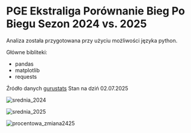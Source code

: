 # PGE Ekstraliga Porównanie Bieg Po Biegu Sezon 2024 vs. 2025

Analiza została przygotowana przy użyciu możliwości języka python.

Główne bibliteki:
* pandas
* matplotlib
* requests

Źródło danych [gurustats](https://gurustats.pl/) Stan na dziń 02.07.2025

![srednia_2024](https://github.com/user-attachments/assets/8fb123f0-3a70-4188-adff-1dda6e9ec1e8)


![srednia_2025](https://github.com/user-attachments/assets/a90ce9da-9a6e-4488-856b-fa33c06a01b4)

![procentowa_zmiana2425](https://github.com/user-attachments/assets/2791a3ed-793a-4dd3-8661-9c7707b96be4)

